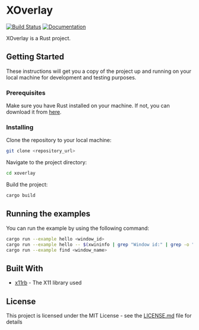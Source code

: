 # XOverlay
[![Build Status][build-img]][build-img]
[![Documentation][doc-img]][doc-url]

[build-img]: https://img.shields.io/github/actions/workflow/status/vincentsidot/xoverlay/rust.yml?branch=master&style=for-the-badge
[build-url]: https://github.com/VincentSidot/xoverlay/actions/workflows/rust.yml
[doc-img]: https://img.shields.io/badge/docs.rs-xoverlay-4d76ae?style=for-the-badge
[doc-url]: https://vincentsidot.github.io/xoverlay/

XOverlay is a Rust project.

## Getting Started

These instructions will get you a copy of the project up and running on your local machine for development and testing purposes.

### Prerequisites

Make sure you have Rust installed on your machine. If not, you can download it from [here](https://www.rust-lang.org/tools/install).

### Installing

Clone the repository to your local machine:

```sh
git clone <repository_url>
```

Navigate to the project directory:

```sh
cd xoverlay
```

Build the project:

```sh
cargo build
```

## Running the examples

You can run the example by using the following command:

```sh
cargo run --example hello <window_id>
cargo run --example hello -- $(xwininfo | grep "Window id:" | grep -o "0x[0-9a-f]*") # Just click on the wanted window
cargo run --example find <window_name>
```

## Built With

* [x11rb](https://crates.io/crates/x11rb) - The X11 library used


## License

This project is licensed under the MIT License - see the [LICENSE.md](LICENSE.md) file for details
